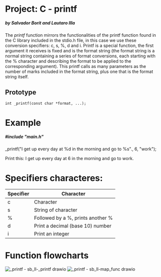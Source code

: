 # Project: C - printf
##### _by Salvador Borit and Lautaro Illa_
The _printf_ function mirrors the functionalities of the printf function found in the C library included in the stdio.h file, in this case we use these conversion specifiers: c, s, %, d and i.
Printf is a special function, the first argument it receives is fixed and is the format string (the format string is a normal string containing a series of format conversions, each starting with the % character and describing the format to be applied to the corresponding argument).
This printf calls as many parameters as the number of marks included in the format string, plus one that is the format string itself.

## Prototype
```
int _printf(const char *format, ...);
```
# Example
##### #include "main.h"
_printf("I get up every day at %d in the morning and go to %s"., 6, "work");

Print this:
I get up every day at 6 in the morning and go to work.

# Specifiers characteres:
| Specifier | Character |
| ------------- | ------------- |
|  c  |  Character  |
|  s  | String of character  |
|  %  |  Followed by a %, prints another %  |
|  d  |  Print a decimal (base 10) number  |
|  i  |  Print an integer  |

# Function flowcharts
![_printf - sb_ll-_printf drawio](https://user-images.githubusercontent.com/105693785/178490677-1af52459-6db4-4f9d-a0a7-74b83e275210.png)
![_printf - sb_ll-map_func drawio](https://user-images.githubusercontent.com/105693785/178490694-98fe8cb2-16a8-4ff6-b2d1-1fefaf2f380b.png)
